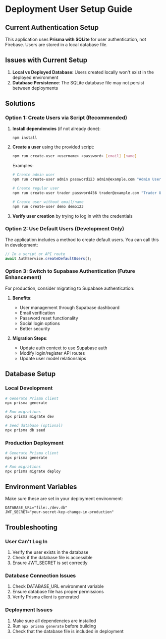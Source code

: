 # Deployment User Setup Guide

## Current Authentication Setup

This application uses **Prisma with SQLite** for user authentication, not Firebase. Users are stored in a local database file.

## Issues with Current Setup

1. **Local vs Deployed Database**: Users created locally won't exist in the deployed environment
2. **Database Persistence**: The SQLite database file may not persist between deployments

## Solutions

### Option 1: Create Users via Script (Recommended)

1. **Install dependencies** (if not already done):
   ```bash
   npm install
   ```

2. **Create a user** using the provided script:
   ```bash
   npm run create-user <username> <password> [email] [name]
   ```

   Examples:
   ```bash
   # Create admin user
   npm run create-user admin password123 admin@example.com "Admin User"
   
   # Create regular user
   npm run create-user trader password456 trader@example.com "Trader User"
   
   # Create user without email/name
   npm run create-user demo demo123
   ```

3. **Verify user creation** by trying to log in with the credentials

### Option 2: Use Default Users (Development Only)

The application includes a method to create default users. You can call this in development:

```typescript
// In a script or API route
await AuthService.createDefaultUsers();
```

### Option 3: Switch to Supabase Authentication (Future Enhancement)

For production, consider migrating to Supabase authentication:

1. **Benefits**:
   - User management through Supabase dashboard
   - Email verification
   - Password reset functionality
   - Social login options
   - Better security

2. **Migration Steps**:
   - Update auth context to use Supabase auth
   - Modify login/register API routes
   - Update user model relationships

## Database Setup

### Local Development
```bash
# Generate Prisma client
npx prisma generate

# Run migrations
npx prisma migrate dev

# Seed database (optional)
npx prisma db seed
```

### Production Deployment
```bash
# Generate Prisma client
npx prisma generate

# Run migrations
npx prisma migrate deploy
```

## Environment Variables

Make sure these are set in your deployment environment:

```env
DATABASE_URL="file:./dev.db"
JWT_SECRET="your-secret-key-change-in-production"
```

## Troubleshooting

### User Can't Log In
1. Verify the user exists in the database
2. Check if the database file is accessible
3. Ensure JWT_SECRET is set correctly

### Database Connection Issues
1. Check DATABASE_URL environment variable
2. Ensure database file has proper permissions
3. Verify Prisma client is generated

### Deployment Issues
1. Make sure all dependencies are installed
2. Run `npx prisma generate` before building
3. Check that the database file is included in deployment 